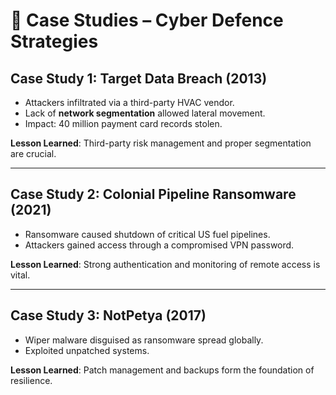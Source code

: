# 📑 Case Studies – Cyber Defence Strategies

## Case Study 1: Target Data Breach (2013)
- Attackers infiltrated via a third-party HVAC vendor.
- Lack of **network segmentation** allowed lateral movement.
- Impact: 40 million payment card records stolen.

**Lesson Learned**: Third-party risk management and proper segmentation are crucial.

---

## Case Study 2: Colonial Pipeline Ransomware (2021)
- Ransomware caused shutdown of critical US fuel pipelines.
- Attackers gained access through a compromised VPN password.

**Lesson Learned**: Strong authentication and monitoring of remote access is vital.

---

## Case Study 3: NotPetya (2017)
- Wiper malware disguised as ransomware spread globally.
- Exploited unpatched systems.

**Lesson Learned**: Patch management and backups form the foundation of resilience.
